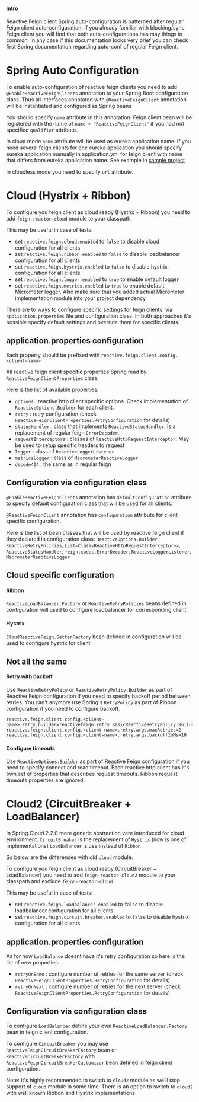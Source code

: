 #### Intro
Reactive Feign client Spring auto-configuration is patterned after regular Feign client auto-configuration.
If you already familiar with blocking/sync Feign client you will find that both auto-configurations has may things in common.
In any case if this documentation looks very brief you can check first Spring documentation regarding auto-conf of regular Feign client.   

# Spring Auto Configuration

To enable auto-configuration of reactive feign clients you need to add `@EnableReactiveFeignClients` annotation to 
your Spring Boot configuration class.
Thus all interfaces annotated with `@ReactiveFeignClient` annotation will be instantiated and configured as Spring beans

You should specify `name` attribute in this annotation. Feign client bean will be registered with the name of `name + "ReactiveFeignClient"`
if you had not specified `qualifier` attribute.

In cloud mode `name` attribute will be used as eureka application name. 
If you need several feign clients for one eureka application 
you should specify eureka application manually in application.yml for feign client with name 
that differs from eureka application name.
See example in [sample project](https://github.com/kptfh/feign-reactive-sample/blob/master/feign/src/main/resources/application.yml)

In cloudless mode you need to specify `url` attribute.

# Cloud (Hystrix + Ribbon)

To configure you feign client as cloud ready (Hystrix + Ribbon) you need to add 
`feign-reactor-cloud` module to your classpath.

This may be useful in case of tests:
- set `reactive.feign.cloud.enabled` to `false` to disable cloud configuration for all clients
- set `reactive.feign.ribbon.enabled` to `false` to disable loadbalancer configuration for all clients 
- set `reactive.feign.hystrix.enabled` to `false` to disable hystrix configuration for all clients 
- set `reactive.feign.logger.enabled` to `true` to enable default logger
- set `reactive.feign.metrics.enabled` to `true` to enable default Micrometer logger. 
  Also make sure that you added actual Micrometer implementation module into your project dependency 

There are to ways to configure specific settings for feign clients: 
via `application.properties` file and configuration class. In both approaches it's possible specify default settings 
and override them for specific clients.

## application.properties configuration
Each property should be prefixed with `reactive.feign.client.config.<client-name>`

All reactive feign client specific properties Spring read by  ``ReactiveFeignClientProperties`` class.

Here is the list of available properties:
- `options` : reactive http client specific options. Check implementation of `ReactiveOptions.Builder` for each client.
- `retry` : retry configuration (check `ReactiveFeignClientProperties.RetryConfiguration` for details)      
- `statusHandler` : class that implements `ReactiveStatusHandler`. Is a replacement of regular feign `ErrorDecoder`.  
- `requestInterceptors` : classes of `ReactiveHttpRequestInterceptor`. May be used to setup specific headers to request
- `logger` : class of `ReactiveLoggerListener`
- `metricsLogger` : class of `MicrometerReactiveLogger`
- `decode404` : the same as in regular feign

## Configuration via configuration class
`@EnableReactiveFeignClients` annotation has `defaultConfiguration` attribute to specify default configuration class that will be used for all clients.

`@ReactiveFeignClient` annotation has `configuration` attribute for client specific configuration.

Here is the list of bean classes that will be used by reactive feign client if they declared in configuration class:
`ReactiveOptions.Builder`, `ReactiveRetryPolicies`, `List<Class<ReactiveHttpRequestInterceptor>>`, `ReactiveStatusHandler`,
`feign.codec.ErrorDecoder`, `ReactiveLoggerListener`, `MicrometerReactiveLogger`

## Cloud specific configuration

#### Ribbon
`ReactiveLoadBalancer.Factory` or `ReactiveRetryPolicies` beans defined in configuration will used to configure loadbalancer for corresponding client

#### Hystrix
`CloudReactiveFeign.SetterFactory` bean defined in configuration will be used to configure hystrix for client

## Not all the same
#### Retry with backoff
Use `ReactiveRetryPolicy` or `ReactiveRetryPolicy.Builder` as part of Reactive Feign configuration 
  if you need to specify backoff period between retries.
  You can't anymore use Spring's `RetryPolicy` as part of Ribbon configuration if you need to configure backoff.
```
reactive.feign.client.config.<client-name>.retry.builder=reactivefeign.retry.BasicReactiveRetryPolicy.Builder
reactive.feign.client.config.<client-name>.retry.args.maxRetries=2
reactive.feign.client.config.<client-name>.retry.args.backoffInMs=10
```
#### Configure timeouts
Use `ReactiveOptions.Builder` as part of Reactive Feign configuration if you need to specify connect and read timeout.
  Each reactive http client has it's own set of properties that describes request timeouts.
  Ribbon request timeouts properties are ignored. 
     
# Cloud2 (CircuitBreaker + LoadBalancer)

In Spring Cloud  2.2.0 more generic abstraction vere introduced for cloud environment. 
`CircuitBreaker` is the replacement of `Hystrix` (now is one of implementations)
`LoadBalancer` is use instead of `Ribbon`

So below are the differences with old `cloud` module.

To configure you feign client as cloud ready (CircuitBreaker + LoadBalancer) you need to add 
`feign-reactor-cloud2` module to your classpath and exclude `feign-reactor-cloud`.

This may be useful in case of tests:
- set `reactive.feign.loadbalancer.enabled` to `false` to disable loadbalancer configuration for all clients 
- set `reactive.feign.circuit.breaker.enabled` to `false` to disable hystrix configuration for all clients 

## application.properties configuration

As for now `LoadBalance` doesnt have it's retry configuration so here is the list of new properties:
- `retryOnSame` : configure number of retries for the same server (check `ReactiveFeignClientProperties.RetryConfiguration` for details) 
- `retryOnNext` : configure number of retries for the next server (check `ReactiveFeignClientProperties.RetryConfiguration` for details)

## Configuration via configuration class

To configure `LoadBalancer` define your own `ReactiveLoadBalancer.Factory` bean in feign client configuration.

To configure `CircuitBreaker` you may use `ReactiveFeignCircuitBreakerFactory` bean 
or `ReactiveCircuitBreakerFactory` with `ReactiveFeignCircuitBreakerCustomizer` bean defined in feign client configuration.

Note: It's highly recommended to switch to `cloud2` module as we'll stop support of `cloud` module in some time.
There is an option to switch to `cloud2` with well known Ribbon and Hystrix implementations.   
     